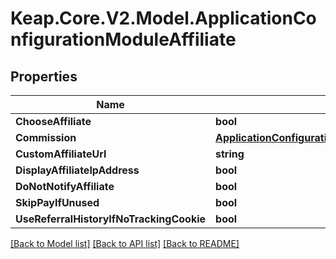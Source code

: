 # Keap.Core.V2.Model.ApplicationConfigurationModuleAffiliate

## Properties

Name | Type | Description | Notes
------------ | ------------- | ------------- | -------------
**ChooseAffiliate** | **bool** |  | [optional] 
**Commission** | [**ApplicationConfigurationModuleAffiliateCommission**](ApplicationConfigurationModuleAffiliateCommission.md) |  | [optional] 
**CustomAffiliateUrl** | **string** |  | [optional] 
**DisplayAffiliateIpAddress** | **bool** |  | [optional] 
**DoNotNotifyAffiliate** | **bool** |  | [optional] 
**SkipPayIfUnused** | **bool** |  | [optional] 
**UseReferralHistoryIfNoTrackingCookie** | **bool** |  | [optional] 

[[Back to Model list]](../README.md#documentation-for-models) [[Back to API list]](../README.md#documentation-for-api-endpoints) [[Back to README]](../README.md)

